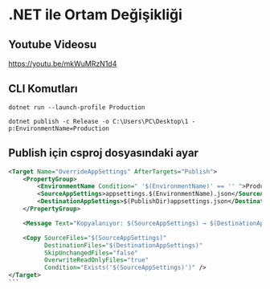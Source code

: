 ﻿# .NET ile Ortam Değişikliği

## Youtube Videosu
https://youtu.be/mkWuMRzN1d4

## CLI Komutları
```dash
dotnet run --launch-profile Production

dotnet publish -c Release -o C:\Users\PC\Desktop\1 -p:EnvironmentName=Production
```

## Publish için csproj dosyasındaki ayar
````xml
<Target Name="OverrideAppSettings" AfterTargets="Publish">
	<PropertyGroup>
		<EnvironmentName Condition=" '$(EnvironmentName)' == '' ">Production</EnvironmentName>
		<SourceAppSettings>appsettings.$(EnvironmentName).json</SourceAppSettings>
		<DestinationAppSettings>$(PublishDir)appsettings.json</DestinationAppSettings>
	</PropertyGroup>

	<Message Text="Kopyalanıyor: $(SourceAppSettings) → $(DestinationAppSettings)" Importance="high" />

	<Copy SourceFiles="$(SourceAppSettings)"
		  DestinationFiles="$(DestinationAppSettings)"
		  SkipUnchangedFiles="false"
		  OverwriteReadOnlyFiles="true"
		  Condition="Exists('$(SourceAppSettings)')" />
</Target>
```